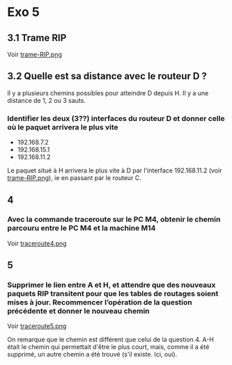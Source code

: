 # Exo 5

## 3.1 Trame RIP

Voir [trame-RIP.png](trame-RIP.png)

## 3.2 Quelle est sa distance avec le routeur D ?

Il y a plusieurs chemins possibles pour atteindre D depuis H. Il y a une distance de 1, 2 ou 3 sauts.

### Identifier les deux (3??) interfaces du routeur D et donner celle où le paquet arrivera le plus vite

- 192.168.7.2
- 192.168.15.1
- 192.168.11.2

Le paquet situé à H arrivera le plus vite à D par l'interface 192.168.11.2 (voir [trame-RIP.png](trame-RIP.png)), ie en passant par le routeur C.

## 4

### Avec la commande traceroute sur le PC M4, obtenir le chemin parcouru entre le PC M4 et la machine M14

Voir [traceroute4.png](traceroute4.png)

## 5

### Supprimer le lien entre A et H, et attendre que des nouveaux paquets RIP transitent pour que les tables de routages soient mises à jour. Recommencer l’opération de la question précédente et donner le nouveau chemin

Voir [traceroute5.png](traceroute5.png)

On remarque que le chemin est différent que celui de la question 4. A-H était le chemin qui permettait d'être le plus court, mais, comme il a été supprimé, un autre chemin a été trouvé (s'il existe. Ici, oui).
